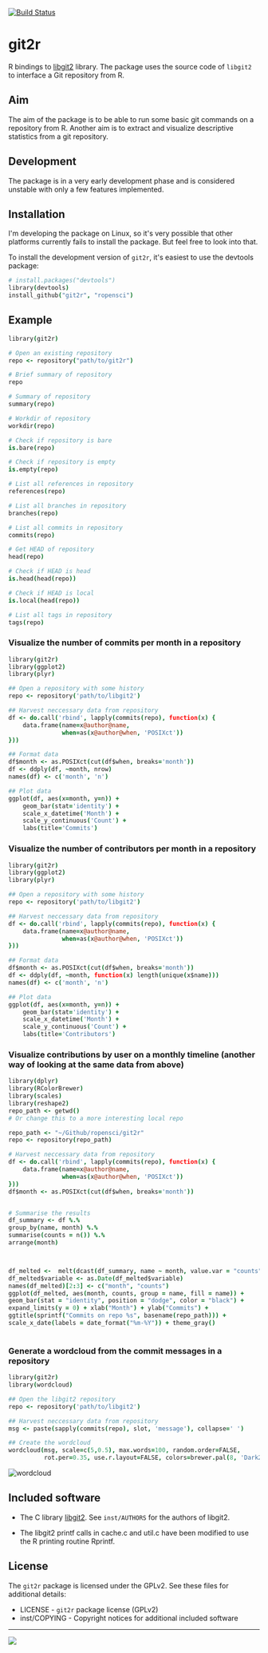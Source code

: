 [![Build Status](https://travis-ci.org/ropensci/git2r.png)](https://travis-ci.org/ropensci/git2r)

git2r
=====

R bindings to [libgit2](https://github.com/libgit2/libgit2) library. The package uses the source code of `libgit2` to interface a Git repository from R.

Aim
---

The aim of the package is to be able to run some basic git commands on a repository from R. Another aim is to extract and visualize descriptive statistics from a git repository.

Development
-----------

The package is in a very early development phase and is considered unstable with only a few features implemented.

Installation
------------

I'm developing the package on Linux, so it's very possible that other platforms currently fails to install the package. But feel free to look into that.

To install the development version of `git2r`, it's easiest to use the devtools package:

```coffee
# install.packages("devtools")
library(devtools)
install_github("git2r", "ropensci")
```

Example
-------

```coffee
library(git2r)

# Open an existing repository
repo <- repository("path/to/git2r")

# Brief summary of repository
repo

# Summary of repository
summary(repo)

# Workdir of repository
workdir(repo)

# Check if repository is bare
is.bare(repo)

# Check if repository is empty
is.empty(repo)

# List all references in repository
references(repo)

# List all branches in repository
branches(repo)

# List all commits in repository
commits(repo)

# Get HEAD of repository
head(repo)

# Check if HEAD is head
is.head(head(repo))

# Check if HEAD is local
is.local(head(repo))

# List all tags in repository
tags(repo)
```

### Visualize the number of commits per month in a repository

```coffee
library(git2r)
library(ggplot2)
library(plyr)

## Open a repository with some history
repo <- repository('path/to/libgit2')

## Harvest neccessary data from repository
df <- do.call('rbind', lapply(commits(repo), function(x) {
    data.frame(name=x@author@name,
               when=as(x@author@when, 'POSIXct'))
}))

## Format data
df$month <- as.POSIXct(cut(df$when, breaks='month'))
df <- ddply(df, ~month, nrow)
names(df) <- c('month', 'n')

## Plot data
ggplot(df, aes(x=month, y=n)) +
    geom_bar(stat='identity') +
    scale_x_datetime('Month') +
    scale_y_continuous('Count') +
    labs(title='Commits')
```

### Visualize the number of contributors per month in a repository

```coffee
library(git2r)
library(ggplot2)
library(plyr)

## Open a repository with some history
repo <- repository('path/to/libgit2')

## Harvest neccessary data from repository
df <- do.call('rbind', lapply(commits(repo), function(x) {
    data.frame(name=x@author@name,
               when=as(x@author@when, 'POSIXct'))
}))

## Format data
df$month <- as.POSIXct(cut(df$when, breaks='month'))
df <- ddply(df, ~month, function(x) length(unique(x$name)))
names(df) <- c('month', 'n')

## Plot data
ggplot(df, aes(x=month, y=n)) +
    geom_bar(stat='identity') +
    scale_x_datetime('Month') +
    scale_y_continuous('Count') +
    labs(title='Contributors')
```

### Visualize contributions by user on a monthly timeline (another way of looking at the same data from above)

```coffee
library(dplyr)
library(RColorBrewer)
library(scales)
library(reshape2)
repo_path <- getwd()
# Or change this to a more interesting local repo

repo_path <- "~/Github/ropensci/git2r"
repo <- repository(repo_path) 

# Harvest neccessary data from repository
df <- do.call('rbind', lapply(commits(repo), function(x) {
    data.frame(name=x@author@name,
               when=as(x@author@when, 'POSIXct'))
}))
df$month <- as.POSIXct(cut(df$when, breaks='month'))


# Summarise the results
df_summary <- df %.% 
group_by(name, month) %.%
summarise(counts = n()) %.%
arrange(month)



df_melted <-  melt(dcast(df_summary, name ~ month, value.var = "counts"), id.var = "name")
df_melted$variable <- as.Date(df_melted$variable)
names(df_melted)[2:3] <- c("month", "counts")
ggplot(df_melted, aes(month, counts, group = name, fill = name)) + 
geom_bar(stat = "identity", position = "dodge", color = "black") +
expand_limits(y = 0) + xlab("Month") + ylab("Commits") + 
ggtitle(sprintf("Commits on repo %s", basename(repo_path))) +
scale_x_date(labels = date_format("%m-%Y")) + theme_gray()
 
```

### Generate a wordcloud from the commit messages in a repository

```coffee
library(git2r)
library(wordcloud)

## Open the libgit2 repository
repo <- repository('path/to/libgit2')

## Harvest neccessary data from repository
msg <- paste(sapply(commits(repo), slot, 'message'), collapse=' ')

## Create the wordcloud
wordcloud(msg, scale=c(5,0.5), max.words=100, random.order=FALSE,
          rot.per=0.35, use.r.layout=FALSE, colors=brewer.pal(8, 'Dark2'))
```

![wordcloud](wordcloud.png)

Included software
-----------------

- The C library [libgit2](https://github.com/libgit2/libgit2). See
  `inst/AUTHORS` for the authors of libgit2.

- The libgit2 printf calls in cache.c and util.c have been modified to
  use the R printing routine Rprintf.

License
-------

The `git2r` package is licensed under the GPLv2. See these files for additional details:

- LICENSE      - `git2r` package license (GPLv2)
- inst/COPYING - Copyright notices for additional included software


---

[![](http://ropensci.org/public_images/github_footer.png)](http://ropensci.org)
